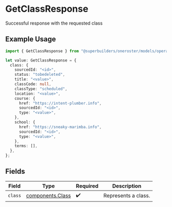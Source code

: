 # GetClassResponse

Successful response with the requested class

## Example Usage

```typescript
import { GetClassResponse } from "@superbuilders/oneroster/models/operations";

let value: GetClassResponse = {
  class: {
    sourcedId: "<id>",
    status: "tobedeleted",
    title: "<value>",
    classCode: null,
    classType: "scheduled",
    location: "<value>",
    course: {
      href: "https://intent-plumber.info",
      sourcedId: "<id>",
      type: "<value>",
    },
    school: {
      href: "https://sneaky-marimba.info",
      sourcedId: "<id>",
      type: "<value>",
    },
    terms: [],
  },
};
```

## Fields

| Field                                                | Type                                                 | Required                                             | Description                                          |
| ---------------------------------------------------- | ---------------------------------------------------- | ---------------------------------------------------- | ---------------------------------------------------- |
| `class`                                              | [components.Class](../../models/components/class.md) | :heavy_check_mark:                                   | Represents a class.                                  |